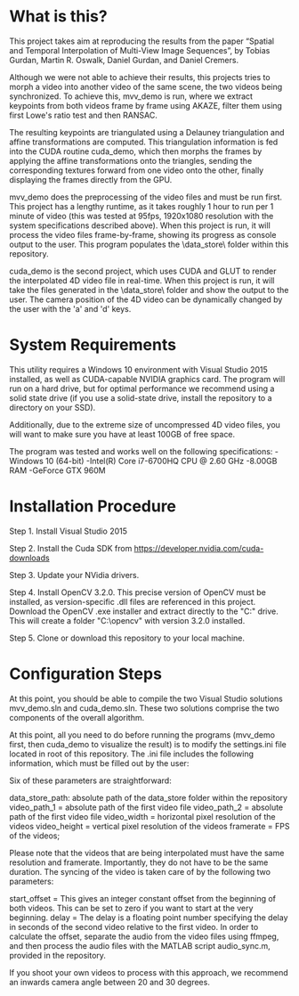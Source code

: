 # What is this?

This project takes aim at reproducing the results from the paper “Spatial and Temporal Interpolation of Multi-View Image Sequences”, by Tobias Gurdan, Martin R. Oswalk, Daniel Gurdan, and Daniel Cremers. 

Although we were not able to achieve their results, this projects tries to morph a video into another video of the same scene, the two videos being synchronized. To achieve this, mvv\_demo is run, where we extract keypoints from both videos frame by frame using AKAZE, filter them using first Lowe's ratio test and then RANSAC. 

The resulting keypoints are triangulated using a Delauney triangulation and affine transformations are computed.  This triangulation information is fed into the CUDA routine cuda\_demo, which then morphs the frames by applying the affine transformations onto the triangles, sending the corresponding textures forward from one video onto the other, finally displaying the frames directly from the GPU. 

mvv\_demo does the preprocessing of the video files and must be run first. This project has a lengthy runtime, as it takes roughly 1 hour to run per 1 minute of video (this was tested at 95fps, 1920x1080 resolution with the system specifications described above). When this project is run, it will process the video files frame-by-frame, showing its progress as console output to the user. This program populates the \data\_store\ folder within this repository.

cuda\_demo is the second project, which uses CUDA and GLUT to render the interpolated 4D video file in real-time. When this project is run, it will take the files generated in the \data\_store\ folder and show the output to the user. The camera position of the 4D video can be dynamically changed by the user with the 'a' and 'd' keys.

# System Requirements

This utility requires a Windows 10 environment with Visual Studio 2015 installed, as well as CUDA-capable NVIDIA graphics card. The program will run on a hard drive, but for optimal performance we recommend using a solid state drive (if you use a solid-state drive, install the repository to a directory on your SSD).

Additionally, due to the extreme size of uncompressed 4D video files, you will want to make sure you have at least 100GB of free space.

The program was tested and works well on the following specifications:
-Windows 10 (64-bit)
-Intel(R) Core i7-6700HQ CPU @ 2.60 GHz
-8.00GB RAM
-GeForce GTX 960M

# Installation Procedure

Step 1. Install Visual Studio 2015

Step 2. Install the Cuda SDK from https://developer.nvidia.com/cuda-downloads 

Step 3. Update your NVidia drivers.

Step 4. Install OpenCV 3.2.0.
This precise version of OpenCV must be installed, as version-specific .dll files are referenced in this project. Download the OpenCV .exe installer and extract directly to the "C:\" drive. This will create a folder "C:\opencv" with version 3.2.0 installed.

Step 5. Clone or download this repository to your local machine.

# Configuration Steps

At this point, you should be able to compile the two Visual Studio solutions mvv\_demo.sln and cuda\_demo.sln. These two solutions comprise the two components of the overall algorithm.

At this point, all you need to do before running the programs (mvv_demo first, then cuda\_demo to visualize the result) is to modify the settings.ini file located in root of this repository. The .ini file includes the following information, which must be filled out by the user:

Six of these parameters are straightforward:

data_store_path: absolute path of the data_store folder within the repository
video_path_1 = absolute path of the first video file
video_path_2 = absolute path of the first video file 
video_width = horizontal pixel resolution of the videos
video_height = vertical pixel resolution of the videos
framerate = FPS of the videos;

Please note that the videos that are being interpolated must have the same resolution and framerate. Importantly, they do not have to be the same duration. The syncing of the video is taken care of by the following two parameters:

start_offset = This gives an integer constant offset from the beginning of both videos. This can be set to zero if you want to start at the very beginning.
delay = The delay is a floating point number specifying the delay in seconds of the second video relative to the first video. In order to calculate the offset, separate the audio from the video files using ffmpeg, and then process the audio files with the MATLAB script audio_sync.m, provided in the repository.

If you shoot your own videos to process with this approach, we recommend an inwards camera angle between 20 and 30 degrees.
